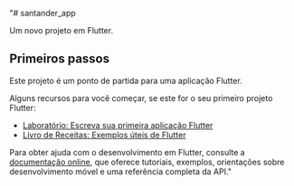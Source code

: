 "# santander_app

Um novo projeto em Flutter.

## Primeiros passos

Este projeto é um ponto de partida para uma aplicação Flutter.

Alguns recursos para você começar, se este for o seu primeiro projeto Flutter:

- [Laboratório: Escreva sua primeira aplicação Flutter](https://docs.flutter.dev/get-started/codelab)
- [Livro de Receitas: Exemplos úteis de Flutter](https://docs.flutter.dev/cookbook)

Para obter ajuda com o desenvolvimento em Flutter, consulte a
[documentação online](https://docs.flutter.dev/), que oferece tutoriais,
exemplos, orientações sobre desenvolvimento móvel e uma referência completa da API."
